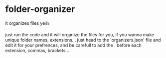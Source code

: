 # folder-organizer
it organizes files ye👍

just run the code and it will organize the files for you, if you wanna make unique folder names, extensions...
just head to the 'organizers.json' file and edit it for your prefrences, and be carefull to add the . before each extension, commas, brackets...
